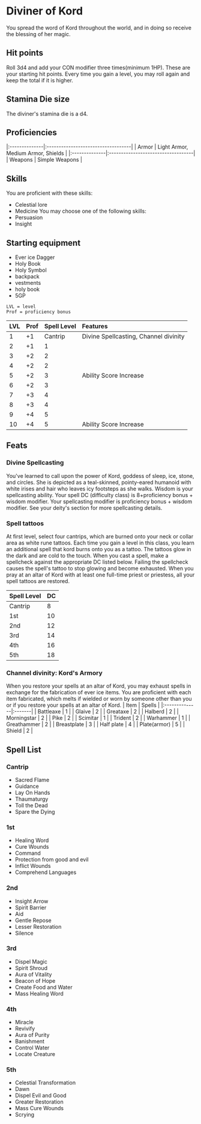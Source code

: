 # Diviner of Kord
You spread the word of Kord throughout the world, and in doing so receive the blessing of her magic.

## Hit points
Roll 3d4 and add your CON modifier three times(minimum 1HP). These are your starting hit points. Every time you gain a level, you may roll again and keep the total if it is higher.

## Stamina Die size
The diviner's stamina die is a d4.

## Proficiencies
|:--------------|:-----------------------------------|
| Armor         | Light Armor, Medium Armor, Shields |
|:--------------|:-----------------------------------|
| Weapons       | Simple Weapons                     |

## Skills
You are proficient with these skills:
- Celestial lore
- Medicine
You may choose one of the following skills:
- Persuasion
- Insight

## Starting equipment
- Ever ice Dagger
- Holy Book
- Holy Symbol
- backpack
- vestments
- holy book
- 5GP

```
LVL = level
Prof = proficiency bonus
```
| LVL |Prof |Spell Level |        Features                       |
|:----|:----|:-----------|:--------------------------------------|
|   1 | +1  |  Cantrip   | Divine Spellcasting, Channel divinity |
|   2 | +1  |     1      |                                       |
|   3 | +2  |     2      |                                       |
|   4 | +2  |     2      |                                       |
|   5 | +2  |     3      | Ability Score Increase                |
|   6 | +2  |     3      |                                       |
|   7 | +3  |     4      |                                       |
|   8 | +3  |     4      |                                       |
|   9 | +4  |     5      |                                       |
|  10 | +4  |     5      | Ability Score Increase                |

## Feats

### Divine Spellcasting
You've learned to call upon the power of Kord, goddess of sleep, ice, stone, and circles. She is depicted as a teal-skinned, pointy-eared humanoid with white irises and hair who leaves icy footsteps as she walks. Wisdom is your spellcasting ability. Your spell DC (difficulty class) is 8+proficiency bonus + wisdom modifier. Your spellcasting modifier is proficiency bonus + wisdom modifier. See your deity's section for more spellcasting details.

### Spell tattoos
At first level, select four cantrips, which are burned onto your neck or collar area as white rune tattoos. Each time you gain a level in this class, you learn an additional spell that kord burns onto you as a tattoo. The tattoos glow in the dark and are cold to the touch. When you cast a spell, make a spellcheck against the appropriate DC listed below. Failing the spellcheck causes the spell's tattoo to stop glowing and become exhausted. When you pray at an altar of Kord with at least one full-time priest or priestess, all your spell tattoos are restored.

|Spell Level|DC|
|:----------|:-|
| Cantrip   | 8|
|       1st |10|
|       2nd |12|
|       3rd |14|
|       4th |16|
|       5th |18|


### Channel divinity: Kord's Armory
When you restore your spells at an altar of Kord, you may exhaust spells in exchange for the fabrication of ever ice items. You are proficient with each item fabricated, which melts if wielded or worn by someone other than you or if you restore your spells at an altar of Kord.
|    Item       | Spells |
|:--------------|:-------|
| Battleaxe     |      1 |
| Glaive        |      2 |
| Greataxe      |      2 |
| Halberd       |      2 |
| Morningstar   |      2 |
| Pike          |      2 |
| Scimitar      |      1 |
| Trident       |      2 |
| Warhammer     |      1 |
| Greathammer   |      2 |
| Breastplate   |      3 |
| Half plate    |      4 |
| Plate(armor)  |      5 |
| Shield        |      2 |

## Spell List

### Cantrip
- Sacred Flame
- Guidance
- Lay On Hands
- Thaumaturgy
- Toll the Dead
- Spare the Dying

### 1st
- Healing Word
- Cure Wounds
- Command 
- Protection from good and evil
- Inflict Wounds
- Comprehend Languages

### 2nd
- Insight Arrow
- Spirit Barrier
- Aid
- Gentle Repose
- Lesser Restoration
- Silence

### 3rd
- Dispel Magic
- Spirit Shroud
- Aura of Vitality
- Beacon of Hope
- Create Food and Water
- Mass Healing Word

### 4th
- Miracle
- Revivify
- Aura of Purity
- Banishment
- Control Water
- Locate Creature

### 5th
- Celestial Transformation
- Dawn
- Dispel Evil and Good
- Greater Restoration
- Mass Cure Wounds
- Scrying